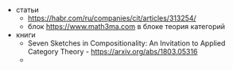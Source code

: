 - статьи
	- https://habr.com/ru/companies/cit/articles/313254/ 
	- блок https://www.math3ma.com в блоке теория категорий
- книги 
	- Seven Sketches in Compositionality: An Invitation to Applied Category Theory - https://arxiv.org/abs/1803.05316 
	- 